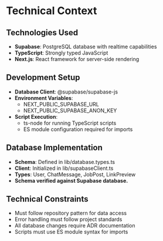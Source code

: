 # Technical Context

## Technologies Used
- **Supabase**: PostgreSQL database with realtime capabilities
- **TypeScript**: Strongly typed JavaScript
- **Next.js**: React framework for server-side rendering

## Development Setup
- **Database Client**: @supabase/supabase-js
- **Environment Variables**:
  - NEXT_PUBLIC_SUPABASE_URL
  - NEXT_PUBLIC_SUPABASE_ANON_KEY
- **Script Execution**:
  - ts-node for running TypeScript scripts
  - ES module configuration required for imports

## Database Implementation
- **Schema**: Defined in lib/database.types.ts
- **Client**: Initialized in lib/supabaseClient.ts
- **Types**: User, ChatMessage, JobPost, LinkPreview
- **Schema verified against Supabase database.**

## Technical Constraints
- Must follow repository pattern for data access
- Error handling must follow project standards
- All database changes require ADR documentation
- Scripts must use ES module syntax for imports
